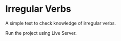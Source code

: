 # Irregular Verbs

A simple test to check knowledge of irregular verbs.

Run the project using Live Server.